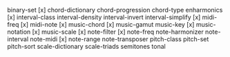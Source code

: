 binary-set
[x] chord-dictionary
chord-progression
chord-type
enharmonics
[x] interval-class
interval-density
interval-invert
interval-simplify
[x] midi-freq
[x] midi-note
[x] music-chord
[x] music-gamut
music-key
[x] music-notation
[x] music-scale
[x] note-filter
[x] note-freq
note-harmonizer
note-interval
note-midi
[x] note-range
note-transposer
pitch-class
pitch-set
pitch-sort
scale-dictionary
scale-triads
semitones
tonal
